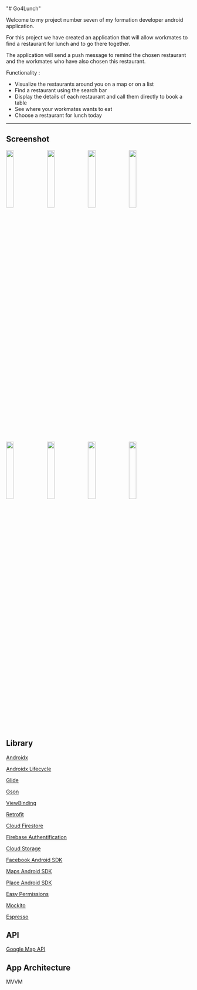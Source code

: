 "# Go4Lunch" 

Welcome to my project number seven of my formation developer android application.

For this project we have created an application that will allow workmates to find a restaurant for lunch and to go there together.

The application will send a push message to remind the chosen restaurant and the workmates who have also chosen this restaurant.

Functionality :
* Visualize the restaurants around you on a map or on a list
* Find a restaurant using the search bar
* Display the details of each restaurant and call them directly to book a table
* See where your workmates wants to eat
* Choose a restaurant for lunch today 

---

## Screenshot

<img src="https://i.postimg.cc/8CfrxTdp/Screenshot-go4lunch-091740.png" width="20%" height="20%">&ensp;
<img src="https://i.postimg.cc/4yPKpyG5/Screenshot-go4lunch-092044.png" width="20%" height="20%">&ensp;
<img src="https://i.postimg.cc/wvhRTFbn/Screenshot-go4lunch-092110.png" width="20%" height="20%">&ensp;
<img src="https://i.postimg.cc/RFrnB2Gc/Screenshot-go4lunch-092136.png" width="20%" height="20%">

<img src="https://i.postimg.cc/kXMRqQNh/Screenshot-go4lunch-092220.png" width="20%" height="20%">&ensp;
<img src="https://i.postimg.cc/D0nJWs90/Screenshot-go4lunch-092248.png" width="20%" height="20%">&ensp;
<img src="https://i.postimg.cc/0yBwtzwX/Screenshot-go4lunch-092314.png" width="20%" height="20%">&ensp;
<img src="https://i.postimg.cc/ryNRBn4r/Screenshot-go4lunch-092334.png" width="20%" height="20%">

## Library

[Androidx](https://developer.android.com/jetpack/androidx)

[Androidx Lifecycle](https://developer.android.com/jetpack/androidx/releases/lifecycle)

[Glide](https://github.com/bumptech/glide/)

[Gson](https://github.com/google/gson/)

[ViewBinding](https://developer.android.com/topic/libraries/view-binding)

[Retrofit](https://square.github.io/retrofit/)

[Cloud Firestore](https://firebase.google.com/docs/firestore)

[Firebase Authentification](https://firebase.google.com/docs/auth)

[Cloud Storage](https://firebase.google.com/docs/storage)

[Facebook Android SDK](https://developers.facebook.com/docs/android/)

[Maps Android SDK](https://developers.google.com/maps/documentation/android-sdk/intro)

[Place Android SDK](https://developers.google.com/places/android-sdk/intro)

[Easy Permissions](https://github.com/googlesamples/easypermissions)

[Mockito](https://site.mockito.org/)

[Espresso](https://developer.android.com/training/testing/espresso)

## API

[Google Map API](https://maps.googleapis.com)

## App Architecture

MVVM


